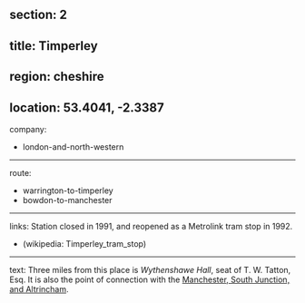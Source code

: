 section: 2
----
title: Timperley
----
region: cheshire
----
location: 53.4041, -2.3387
----
company:
- london-and-north-western
----
route:
- warrington-to-timperley
- bowdon-to-manchester
----
links:
Station closed in 1991, and reopened as a Metrolink tram stop in 1992.
- (wikipedia: Timperley_tram_stop)
----
text: Three miles from this place is *Wythenshawe Hall*, seat of T. W. Tatton, Esq. It is also the point of connection with the [Manchester, South Junction, and Altrincham](#).

